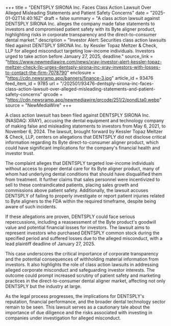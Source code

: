 +++
title = "DENTSPLY SIRONA Inc. Faces Class Action Lawsuit Over Alleged Misleading Statements and Patient Safety Concerns"
date = "2025-01-02T14:40:16Z"
draft = false
summary = "A class action lawsuit against DENTSPLY SIRONA Inc. alleges the company made false statements to investors and compromised patient safety with its Byte aligner product, highlighting risks in corporate transparency and the direct-to-consumer dental market."
description = "Investor Alert: Securities class action lawsuits filed against DENTSPLY SIRONA Inc. by Kessler Topaz Meltzer & Check, LLP for alleged misconduct targeting low-income individuals. Investors urged to take action before January 27, 2025, deadline."
source_link = "https://www.newmediawire.com/news/xray-investor-alert-kessler-topaz-meltzer-check-llp-urges-dentsply-sirona-inc-xray-investors-with-losses-to-contact-the-firm-7078790"
enclosure = "https://cdn.newsramp.app/banners/finance-3.jpg"
article_id = 93476
feed_item_id = 9785
url = "/202501/93476-dentsply-sirona-inc-faces-class-action-lawsuit-over-alleged-misleading-statements-and-patient-safety-concerns"
qrcode = "https://cdn.newsramp.app/newmediawire/qrcode/251/2/pondLta0.webp"
source = "NewMediaWire"
+++

<p>A class action lawsuit has been filed against DENTSPLY SIRONA Inc. (NASDAQ: XRAY), accusing the dental equipment and technology company of making false and misleading statements to investors from May 6, 2021, to November 6, 2024. The lawsuit, brought forward by Kessler Topaz Meltzer & Check, LLP, centers on allegations that DENTSPLY did not disclose critical information regarding its Byte direct-to-consumer aligner product, which could have significant implications for the company's financial health and investor trust.</p><p>The complaint alleges that DENTSPLY targeted low-income individuals without access to proper dental care for its Byte aligner product, many of whom had underlying dental conditions that should have disqualified them from treatment. It further claims that sales personnel were incentivized to sell to these contraindicated patients, placing sales growth and commissions above patient safety. Additionally, the lawsuit accuses DENTSPLY of failing to properly investigate or report patient injuries related to Byte aligners to the FDA within the required timeframe, despite being aware of such incidents.</p><p>If these allegations are proven, DENTSPLY could face serious repercussions, including a reassessment of the Byte product's goodwill value and potential financial losses for investors. The lawsuit aims to represent investors who purchased DENTSPLY common stock during the specified period and suffered losses due to the alleged misconduct, with a lead plaintiff deadline of January 27, 2025.</p><p>This case underscores the critical importance of corporate transparency and the potential consequences of withholding material information from investors. It also highlights the role of class action lawsuits in addressing alleged corporate misconduct and safeguarding investor interests. The outcome could prompt increased scrutiny of patient safety and marketing practices in the direct-to-consumer dental aligner market, affecting not only DENTSPLY but the industry at large.</p><p>As the legal process progresses, the implications for DENTSPLY's reputation, financial performance, and the broader dental technology sector remain to be seen. This lawsuit serves as a cautionary tale about the importance of due diligence and the risks associated with investing in companies under investigation for alleged misconduct.</p>